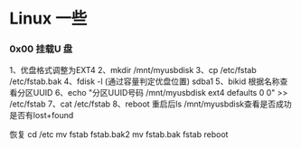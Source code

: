 # Linux 一些

<!--last modify: 20230828-->











### 0x00 挂载U 盘

1、优盘格式调整为EXT4
2、mkdir /mnt/myusbdisk
3、cp /etc/fstab /etc/fstab.bak
4、fdisk -l (通过容量判定优盘位置) sdba1
5、bikid  根据名称查看分区UUID
6、echo "分区UUID号码 /mnt/myusbdisk ext4 defaults 0 0" >> /etc/fstab
7、cat /etc/fstab
8、reboot
重启后ls /mnt/myusbdisk查看是否成功 是否有lost+found 

恢复
cd /etc
mv fstab fstab.bak2
mv fstab.bak fstab
reboot